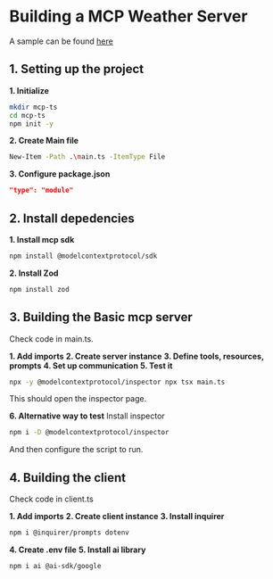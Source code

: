 # Building a MCP Weather Server

A sample can be found [here](https://github.com/microsoft/lets-learn-mcp-javascript)

## 1. Setting up the project

**1. Initialize**
```bash
mkdir mcp-ts
cd mcp-ts
npm init -y
```

**2. Create Main file**
```bash
New-Item -Path .\main.ts -ItemType File
```

**3. Configure package.json**
```json
"type": "module"
```

## 2. Install depedencies

**1. Install mcp sdk**
```bash
npm install @modelcontextprotocol/sdk
```

**2. Install Zod**
```bash
npm install zod
```

## 3. Building the Basic mcp server
Check code in main.ts.

**1. Add imports**
**2. Create server instance**
**3. Define tools, resources, prompts**
**4. Set up communication**
**5. Test it**
```bash
npx -y @modelcontextprotocol/inspector npx tsx main.ts
```
This should open the inspector page.

**6. Alternative way to test**
Install inspector
```bash
npm i -D @modelcontextprotocol/inspector
```
And then configure the script to run.

## 4. Building the client
Check code in client.ts

**1. Add imports**
**2. Create client instance**
**3. Install inquirer**
```bash
npm i @inquirer/prompts dotenv
```
**4. Create .env file**
**5. Install ai library**
```bash
npm i ai @ai-sdk/google
```